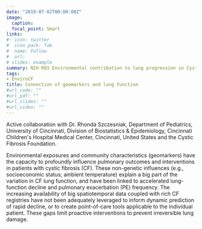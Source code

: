 ```yaml
---
date: "2019-07-02T00:00:00Z"
image:
  caption: 
  focal_point: Smart
links:
#- icon: twitter
#  icon_pack: fab
#  name: Follow
#  url: 
# slides: example
summary: NIH R01 Environmental contribution to lung progression in Cystic Fibrosis consortium
tags: 
- EnviroCF
title: Connection of geomarkers and lung function
#url_code: ""
#url_pdf: ""
#url_slides: ""
#url_video: ""
---
```


Active collaboration with Dr. Rhonda Szczesniak, Department of Pediatrics, University of Cincinnati, Division of Biostatistics & Epidemiology, Cincinnati Children's Hospital Medical Center, Cincinnati, United States and the Cystic Fibrosis Foundation.

Environmental exposures and community characteristics (geomarkers)
have the capacity to profoundly influence pulmonary outcomes and interventions
in patients with cystic fibrosis (CF). These non-genetic influences
(e.g., socioeconomic status; ambient temperature) explain a big part of
the variation in CF lung function, and have been
linked to accelerated lung-function decline and pulmonary exacerbation
(PE) frequency. The increasing availability of big
spatiotemporal data coupled with rich CF registries have not been adequately leveraged to inform dynamic
prediction of rapid decline, or to create point-of-care tools applicable to the individual patient. These gaps limit
proactive interventions to prevent irreversible lung damage.
